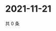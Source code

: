 # 2021-11-21

共 0 条

<!-- BEGIN WEIBO -->
<!-- 最后更新时间 Sun Nov 21 2021 08:31:31 GMT+0800 (China Standard Time) -->

<!-- END WEIBO -->
